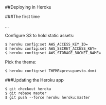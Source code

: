 ##Deploying in Heroku

###The first time

...

Configure S3 to hold static assets:

    $ heroku config:set AWS_ACCESS_KEY_ID=
    $ heroku config:set AWS_SECRET_ACCESS_KEY=
    $ heroku config:set AWS_STORAGE_BUCKET_NAME=

Pick the theme:

    $ heroku config:set THEME=presupuesto-dvmi

###Updating the Heroku app

    $ git checkout heroku
    $ git rebase master
    $ git push --force heroku heroku:master
